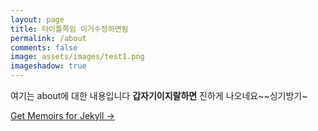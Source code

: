 ```yaml
---
layout: page
title: 타이틀쪽임 이거수정하면됨
permalink: /about
comments: false
image: assets/images/test1.png
imageshadow: true
---
```


여기는 about에 대한 내용입니다 **갑자기이지랄하면** 진하게 나오네요~~싱기방기~

<a target="_blank" href="https://google.com" class="btn btn-dark"> Get Memoirs for Jekyll &rarr;</a>
